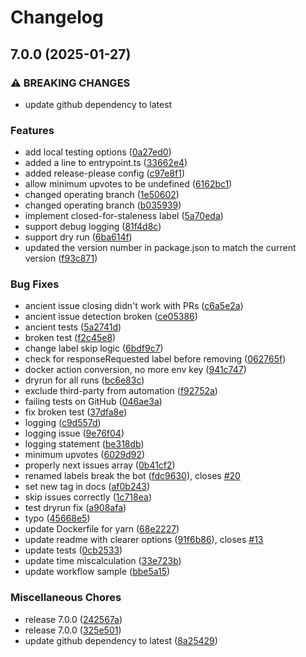 # Changelog

## 7.0.0 (2025-01-27)


### ⚠ BREAKING CHANGES

* update github dependency to latest

### Features

* add local testing options ([0a27ed0](https://github.com/aws-actions/stale-issue-cleanup/commit/0a27ed0d0700e70c5b49951148bd60017ca96f92))
* added a line to entrypoint.ts ([33662e4](https://github.com/aws-actions/stale-issue-cleanup/commit/33662e4bd9a89926fc0bd0f72807ecd61e12ab84))
* added release-please config ([c97e8f1](https://github.com/aws-actions/stale-issue-cleanup/commit/c97e8f13d4edfe6b8e4143180535766e931c1bb1))
* allow minimum upvotes to be undefined ([6162bc1](https://github.com/aws-actions/stale-issue-cleanup/commit/6162bc144766b88d8c32b034b0cf0fc2a18af2ac))
* changed operating branch ([1e50602](https://github.com/aws-actions/stale-issue-cleanup/commit/1e50602bd2fca71fc89925a34403ea71518b29ba))
* changed operating branch ([b035939](https://github.com/aws-actions/stale-issue-cleanup/commit/b035939b9bc49c8d40bcdc14734f1bdcc922c813))
* implement closed-for-staleness label ([5a70eda](https://github.com/aws-actions/stale-issue-cleanup/commit/5a70eda2e74996017f22537a25070615c05cce61))
* support debug logging ([81f4d8c](https://github.com/aws-actions/stale-issue-cleanup/commit/81f4d8ccb959a5fe43ebe8c4f025551ac888feb8))
* support dry run ([6ba614f](https://github.com/aws-actions/stale-issue-cleanup/commit/6ba614f0cb8e6da613d918ec0e8270b321ff3f2c))
* updated the version number in package.json to match the current version ([f93c871](https://github.com/aws-actions/stale-issue-cleanup/commit/f93c8717d692a74ca8b0f1f1bbc5a807e6b1687a))


### Bug Fixes

* ancient issue closing didn't work with PRs ([c6a5e2a](https://github.com/aws-actions/stale-issue-cleanup/commit/c6a5e2ab5d99b5c1a0ba674225a0564cb7ac3ef5))
* ancient issue detection broken ([ce05386](https://github.com/aws-actions/stale-issue-cleanup/commit/ce05386662538e86b67e28ac445bd9caeccca678))
* ancient tests ([5a2741d](https://github.com/aws-actions/stale-issue-cleanup/commit/5a2741d90b454a8a487eb24991f0fa9c7f5d28f0))
* broken test ([f2c45e8](https://github.com/aws-actions/stale-issue-cleanup/commit/f2c45e8fcc0b5793fd54e201121b62562d90009d))
* change label skip logic ([6bdf9c7](https://github.com/aws-actions/stale-issue-cleanup/commit/6bdf9c709f032505b35531dddfc692a954b0f192))
* check for responseRequested label before removing ([062765f](https://github.com/aws-actions/stale-issue-cleanup/commit/062765fc14fb92a3b7b710e53240ab077ab58ab8))
* docker action conversion, no more env key ([941c747](https://github.com/aws-actions/stale-issue-cleanup/commit/941c7479e67fcc0fba9680ef6186518b917aece7))
* dryrun for all runs ([bc6e83c](https://github.com/aws-actions/stale-issue-cleanup/commit/bc6e83c980720d473056233a6b1eeda6f518bf19))
* exclude third-party from automation ([f92752a](https://github.com/aws-actions/stale-issue-cleanup/commit/f92752ad52d5fe0a2a4decfb3197f851f9522b80))
* failing tests on GitHub ([046ae3a](https://github.com/aws-actions/stale-issue-cleanup/commit/046ae3a4a95c4b607280cac4f583075c7fe3acaa))
* fix broken test ([37dfa8e](https://github.com/aws-actions/stale-issue-cleanup/commit/37dfa8edd22f5fa12fc7f750c992ef2ebd88ba08))
* logging ([c9d557d](https://github.com/aws-actions/stale-issue-cleanup/commit/c9d557d95e8e7d27d64f5276f397693797e2d325))
* logging issue ([9e76f04](https://github.com/aws-actions/stale-issue-cleanup/commit/9e76f0479571f9692e4971c18ad04d2ce3b195b6))
* logging statement ([be318db](https://github.com/aws-actions/stale-issue-cleanup/commit/be318db03c42821626c64b7b62c51584aa9ae70c))
* minimum upvotes ([6029d92](https://github.com/aws-actions/stale-issue-cleanup/commit/6029d9231bc1d15c74ea8a7f6b3952173b4e50fb))
* properly next issues array ([0b41cf2](https://github.com/aws-actions/stale-issue-cleanup/commit/0b41cf2adfd592bae3c9a670592175eb862bc365))
* renamed labels break the bot ([fdc9630](https://github.com/aws-actions/stale-issue-cleanup/commit/fdc963030bd42adb290a6731bc42f7dc6a48c090)), closes [#20](https://github.com/aws-actions/stale-issue-cleanup/issues/20)
* set new tag in docs ([af0b243](https://github.com/aws-actions/stale-issue-cleanup/commit/af0b24339bd82fc3b0efd34ed0df58e65b4824ca))
* skip issues correctly ([1c718ea](https://github.com/aws-actions/stale-issue-cleanup/commit/1c718eabad4294f5c01fa5550f26b23e5a71bbe6))
* test dryrun fix ([a908afa](https://github.com/aws-actions/stale-issue-cleanup/commit/a908afa1ca428bd58a2e4ca5f47015de0dce052d))
* typo ([45668e5](https://github.com/aws-actions/stale-issue-cleanup/commit/45668e5a3366b76eca86f1e4fa1d0d9f8af1851f))
* update Dockerfile for yarn ([68e2227](https://github.com/aws-actions/stale-issue-cleanup/commit/68e2227ea9b781489faf01eb47dd595269c8e61c))
* update readme with clearer options ([91f6b86](https://github.com/aws-actions/stale-issue-cleanup/commit/91f6b864762ed412cd1e74f4860bcd8b654a03de)), closes [#13](https://github.com/aws-actions/stale-issue-cleanup/issues/13)
* update tests ([0cb2533](https://github.com/aws-actions/stale-issue-cleanup/commit/0cb2533bdb3c6d8422c471ae8c2c807860f7ded8))
* update time miscalculation ([33e723b](https://github.com/aws-actions/stale-issue-cleanup/commit/33e723bbe2699b47ce802b50bf95af4350a9148b))
* update workflow sample ([bbe5a15](https://github.com/aws-actions/stale-issue-cleanup/commit/bbe5a15935e4d033ef2d06261639a7bbf68834d1))


### Miscellaneous Chores

* release 7.0.0 ([242567a](https://github.com/aws-actions/stale-issue-cleanup/commit/242567a08e0319586680ea08e2734cd0eab1f1cd))
* release 7.0.0 ([325e501](https://github.com/aws-actions/stale-issue-cleanup/commit/325e501199d44f6d175c85b050441835888a7a06))
* update github dependency to latest ([8a25429](https://github.com/aws-actions/stale-issue-cleanup/commit/8a254290bf550a25a21f792fd4c5025ce286d3eb))
